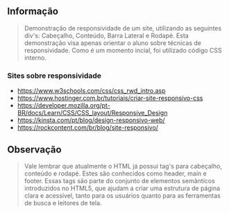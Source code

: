 ## Informação
> Demonstração de responsividade de um site, utilizando as seguintes div's: Cabeçalho, Conteúdo, Barra Lateral e Rodapé.
> Esta demonstração visa apenas orientar o aluno sobre técnicas de responsividade.
> Como é um momento incial, foi utilizado código CSS interno.

### Sites sobre responsividade
* https://www.w3schools.com/css/css_rwd_intro.asp
* https://www.hostinger.com.br/tutoriais/criar-site-responsivo-css
* https://developer.mozilla.org/pt-BR/docs/Learn/CSS/CSS_layout/Responsive_Design
* https://kinsta.com/pt/blog/design-responsivo-web/
* https://rockcontent.com/br/blog/site-responsivo/

## Observação
> Vale lembrar que atualmente o HTML já possui tag's para cabeçalho, conteúdo e rodapé. Estes são conhecidos como header, main e footer. Essas tags são parte do conjunto de elementos semânticos introduzidos no HTML5, que ajudam a criar uma estrutura de página clara e acessível, tanto para os usuários quanto para as ferramentas de busca e leitores de tela.
